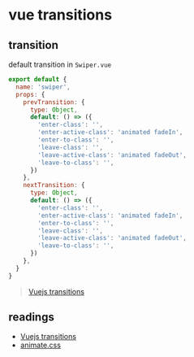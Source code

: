 # vue transitions

## transition

default transition in `Swiper.vue`

```js
export default {
  name: 'swiper',
  props: {
    prevTransition: {
      type: Object,
      default: () => ({
        'enter-class': '',
        'enter-active-class': 'animated fadeIn',
        'enter-to-class': '',
        'leave-class': '',
        'leave-active-class': 'animated fadeOut',
        'leave-to-class': '',
      })
    },
    nextTransition: {
      type: Object,
      default: () => ({
        'enter-class': '',
        'enter-active-class': 'animated fadeIn',
        'enter-to-class': '',
        'leave-class': '',
        'leave-active-class': 'animated fadeOut',
        'leave-to-class': '',
      })
    },
  }
}
```

>[Vuejs transitions](https://vuejs.org/v2/guide/transitions.html#Custom-Transition-Classes)

## readings

- [Vuejs transitions](https://vuejs.org/v2/guide/transitions.html#Custom-Transition-Classes)
- [animate.css](https://daneden.github.io/animate.css/)
